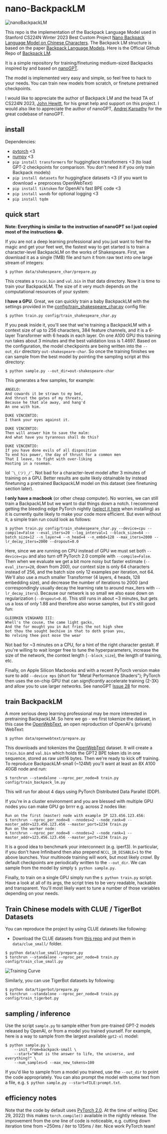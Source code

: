 
# nano-BackpackLM

![nanoBackpackLM](assets/backpack-process.gif)

This repo is the implementation of the Backpack Language Model used in Stanford CS224N Winter 2023 Best Custom Project [Nano Backpack Language Model on Chinese Characters](http://web.stanford.edu/class/cs224n/project.html). The Backpack LM structure is based on the paper [Backpack Language Models](https://arxiv.org/abs/2305.16765). Here is the Official Github Repo of [Backpack LM](https://github.com/john-hewitt/backpacks-flash-attn).

It is a simple repository for training/finetuning medium-sized Backpacks inspired by and based on [nanoGPT](https://github.com/karpathy/nanoGPT).

The model is implemented very easy and simple, so feel free to hack to your needs. You can train new models from scratch, or finetune pretrained checkpoints.

I would like to appreciate the author of Backpack LM and the head TA of CS224N 2023, [John Hewitt](https://nlp.stanford.edu/~johnhew/), for his great help and support on this project. I would also like to appreciate the author of nanoGPT, [Andrej Karpathy](https://karpathy.ai/) for the great codebase of nanoGPT.

## install

Dependencies:

- [pytorch](https://pytorch.org) <3
- [numpy](https://numpy.org/install/) <3
- `pip install transformers` for huggingface transformers <3 (to load GPT-2 checkpoints for comparison. You don't need it if you only train Backpack models)
- `pip install datasets` for huggingface datasets <3 (if you want to download + preprocess OpenWebText)
- `pip install tiktoken` for OpenAI's fast BPE code <3
- `pip install wandb` for optional logging <3
- `pip install tqdm`

## quick start

**Note: Everything is similar to the instruction of nanoGPT so I just copied most of the instructions 😂.**

If you are not a deep learning professional and you just want to feel the magic and get your feet wet, the fastest way to get started is to train a character-level BackpackLM on the works of Shakespeare. First, we download it as a single (1MB) file and turn it from raw text into one large stream of integers:

```
$ python data/shakespeare_char/prepare.py
```

This creates a `train.bin` and `val.bin` in that data directory. Now it is time to train your BackpackLM. The size of it very much depends on the computational resources of your system:

**I have a GPU**. Great, we can quickly train a baby BackpackLM with the settings provided in the [config/train_shakespeare_char.py](config/train_shakespeare_char.py) config file:

```
$ python train.py config/train_shakespeare_char.py
```

If you peak inside it, you'll see that we're training a BackpackLM with a context size of up to 256 characters, 384 feature channels, and it is a 6-layer Transformer with 6 heads in each layer. On one A100 GPU this training run takes about 3 minutes and the best validation loss is 1.4697. Based on the configuration, the model checkpoints are being written into the `--out_dir` directory `out-shakespeare-char`. So once the training finishes we can sample from the best model by pointing the sampling script at this directory:

```
$ python sample.py --out_dir=out-shakespeare-char
```

This generates a few samples, for example:

```
ANGELO:
And cowards it be strawn to my bed,
And thrust the gates of my threats,
Because he that ale away, and hang'd
An one with him.

DUKE VINCENTIO:
I thank your eyes against it.

DUKE VINCENTIO:
Then will answer him to save the malm:
And what have you tyrannous shall do this?

DUKE VINCENTIO:
If you have done evils of all disposition
To end his power, the day of thrust for a common men
That I leave, to fight with over-liking
Hasting in a roseman.
```

lol  `¯\_(ツ)_/¯`. Not bad for a character-level model after 3 minutes of training on a GPU. Better results are quite likely obtainable by instead finetuning a pretrained BackpackLM model on this dataset (see finetuning section later).

**I only have a macbook** (or other cheap computer). No worries, we can still train a BackpackLM but we want to dial things down a notch. I recommend getting the bleeding edge PyTorch nightly ([select it here](https://pytorch.org/get-started/locally/) when installing) as it is currently quite likely to make your code more efficient. But even without it, a simple train run could look as follows:

```
$ python train.py config/train_shakespeare_char.py --device=cpu --compile=False --eval_iters=20 --log_interval=1 --block_size=64 --batch_size=12 --n_layer=4 --n_head=4 --n_embd=128 --max_iters=2000 --lr_decay_iters=2000 --dropout=0.0
```

Here, since we are running on CPU instead of GPU we must set both `--device=cpu` and also turn off PyTorch 2.0 compile with `--compile=False`. Then when we evaluate we get a bit more noisy but faster estimate (`--eval_iters=20`, down from 200), our context size is only 64 characters instead of 256, and the batch size only 12 examples per iteration, not 64. We'll also use a much smaller Transformer (4 layers, 4 heads, 128 embedding size), and decrease the number of iterations to 2000 (and correspondingly usually decay the learning rate to around max_iters with `--lr_decay_iters`). Because our network is so small we also ease down on regularization (`--dropout=0.0`). This still runs in about ~3 minutes, but gets us a loss of only 1.88 and therefore also worse samples, but it's still good fun:

```
GLEORKEN VINGHARD III:
Whell's the couse, the came light gacks,
And the for mought you in Aut fries the not high shee
bot thou the sought bechive in that to doth groan you,
No relving thee post mose the wear
```

Not bad for ~3 minutes on a CPU, for a hint of the right character gestalt. If you're willing to wait longer free to tune the hyperparameters, increase the size of the network, the context length (`--block_size`), the length of training, etc.

Finally, on Apple Silicon Macbooks and with a recent PyTorch version make sure to add `--device mps` (short for "Metal Performance Shaders"); PyTorch then uses the on-chip GPU that can *significantly* accelerate training (2-3X) and allow you to use larger networks. See nanoGPT [Issue 28](https://github.com/karpathy/nanoGPT/issues/28) for more.

## train BackpackLM

A more serious deep learning professional may be more interested in pretraining BackpackLM. So here we go - we first tokenize the dataset, in this case the [OpenWebText](https://openwebtext2.readthedocs.io/en/latest/), an open reproduction of OpenAI's (private) WebText:

```
$ python data/openwebtext/prepare.py
```

This downloads and tokenizes the [OpenWebText](https://huggingface.co/datasets/openwebtext) dataset. It will create a `train.bin` and `val.bin` which holds the GPT2 BPE token ids in one sequence, stored as raw uint16 bytes. Then we're ready to kick off training. To reproduce BackpackLM-small (~124M) you'll want at least an 8X A100 40GB node and run:

```
$ torchrun --standalone --nproc_per_node=8 train.py config/train_backpack_lm.py
```

This will run for about 4 days using PyTorch Distributed Data Parallel (DDP).

If you're in a cluster environment and you are blessed with multiple GPU nodes you can make GPU go brrrr e.g. across 2 nodes like:

```
Run on the first (master) node with example IP 123.456.123.456:
$ torchrun --nproc_per_node=8 --nnodes=2 --node_rank=0 --master_addr=123.456.123.456 --master_port=1234 train.py
Run on the worker node:
$ torchrun --nproc_per_node=8 --nnodes=2 --node_rank=1 --master_addr=123.456.123.456 --master_port=1234 train.py
```

It is a good idea to benchmark your interconnect (e.g. iperf3). In particular, if you don't have Infiniband then also prepend `NCCL_IB_DISABLE=1` to the above launches. Your multinode training will work, but most likely _crawl_. By default checkpoints are periodically written to the `--out_dir`. We can sample from the model by simply `$ python sample.py`.

Finally, to train on a single GPU simply run the `$ python train.py` script. Have a look at all of its args, the script tries to be very readable, hackable and transparent. You'll most likely want to tune a number of those variables depending on your needs.


## Train Chinese models with CLUE / TigerBot Datasets

You can reproduce the project by using CLUE datasets like following:

* Download the CLUE datasets from [this repo](https://github.com/brightmart/nlp_chinese_corpus) and put them in `data/clue_small/` folder.

```
$ python data/clue_small/prepare.py
$ torchrun --standalone --nproc_per_node=8 train.py config/train_clue_small.py
```

![Training Curve](assets/backpack-wandb.png)

Similarly, you can use TigerBot datasets by following:
```
$ python data/tigerbot/prepare.py
$ torchrun --standalone --nproc_per_node=8 train.py config/train_tigerbot.py
```


## sampling / inference

Use the script `sample.py` to sample either from pre-trained GPT-2 models released by OpenAI, or from a model you trained yourself. For example, here is a way to sample from the largest available `gpt2-xl` model:

```
$ python sample.py \
    --init_from=backpack-small \
    --start="What is the answer to life, the universe, and everything?" \
    --num_samples=5 --max_new_tokens=100
```
If you'd like to sample from a model you trained, use the `--out_dir` to point the code appropriately. You can also prompt the model with some text from a file, e.g. `$ python sample.py --start=FILE:prompt.txt`.

## efficiency notes
Note that the code by default uses [PyTorch 2.0](https://pytorch.org/get-started/pytorch-2.0/). At the time of writing (Dec 29, 2022) this makes `torch.compile()` available in the nightly release. The improvement from the one line of code is noticeable, e.g. cutting down iteration time from ~250ms / iter to 135ms / iter. Nice work PyTorch team!

